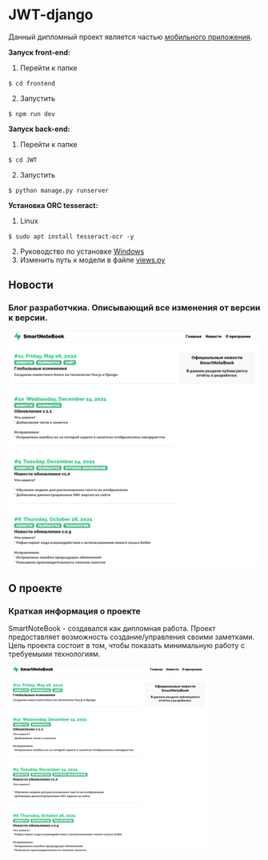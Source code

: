 # JWT-django
Данный дипломный проект является частью [мобильного приложения](https://github.com/TheJecksMan/SmartNoteBookV1).

**Запуск front-end:**
1. Перейти к папке
```shell
$ cd frontend
```
2. Запустить
```shell
$ npm run dev
```

**Запуск back-end:**
1. Перейти к папке
```shell
$ cd JWT
```
2. Запустить
```shell
$ python manage.py runserver
```
**Установка ORC tesseract:**

1. Linux
```shell
$ sudo apt install tesseract-ocr -y
```

2. Руководство по установке [Windows](https://github.com/UB-Mannheim/tesseract/wiki)
3. Изменить путь к модели в файле [views.py](https://github.com/TheJecksMan/JWT-django/blob/master/JWT/api/views.py)

## Новости
### **Блог разработчкиа. Описывающий все изменения от версии к версии.**
<img src="https://github.com/TheJecksMan/JWT-django/blob/master/demo/news.png" >

## О проекте
### **Краткая информация о проекте**

SmartNoteBook - создавался как дипломная работа. Проект предоставляет возможность создание/управления своими заметками.
Цель проекта состоит в том, чтобы показать минимальную работу с требуемыми технологиям.

<img src="https://github.com/TheJecksMan/JWT-django/blob/master/demo/news.png" width="80%" height="80%" >
